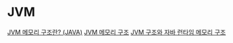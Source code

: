 # JVM

[JVM 메모리 구조란? (JAVA)](https://steady-coding.tistory.com/305)
[JVM 메모리 구조](https://limkydev.tistory.com/51)
[JVM 구조와 자바 런타임 메모리 구조](https://jeong-pro.tistory.com/148)
